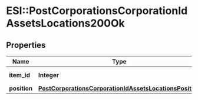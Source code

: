 # ESI::PostCorporationsCorporationIdAssetsLocations200Ok

## Properties
Name | Type | Description | Notes
------------ | ------------- | ------------- | -------------
**item_id** | **Integer** | item_id integer | 
**position** | [**PostCorporationsCorporationIdAssetsLocationsPosition**](PostCorporationsCorporationIdAssetsLocationsPosition.md) |  | 


